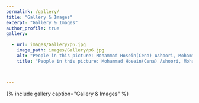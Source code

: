 ```yaml
---
permalink: /gallery/
title: "Gallery & Images"
excerpt: "Gallery & Images"
author_profile: true
gallery:
 
  - url: images/Gallery/p6.jpg
    image_path: images/Gallery/p6.jpg
    alt: "People in this picture: Mohammad Hosein(Cena) Ashoori, Mohammad Mehdi Afkhami, Hossein Ahmadi, Me"
    title: "People in this picture: Mohammad Hosein(Cena) Ashoori, Mohammad Mehdi Afkhami, Hossein Ahmadi, Me"



---
```

{% include gallery caption="Gallery & Images" %}

